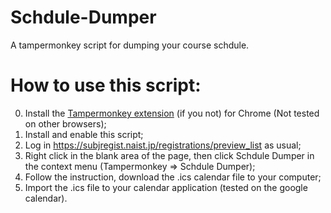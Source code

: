 # Schdule-Dumper
A tampermonkey script for dumping your course schdule.

# How to use this script:

0. Install the [Tampermonkey extension](https://chrome.google.com/webstore/detail/tampermonkey/dhdgffkkebhmkfjojejmpbldmpobfkfo?hl=en) (if you not) for Chrome (Not tested on other browsers);
1. Install and enable this script;
2. Log in https://subjregist.naist.jp/registrations/preview_list as usual;
3. Right click in the blank area of the page, then click Schdule Dumper in the context menu (Tampermonkey => Schdule Dumper);
4. Follow the instruction, download the .ics calendar file to your computer;
5. Import the .ics file to your calendar application (tested on the google calendar).
